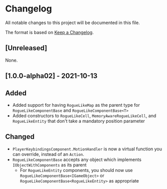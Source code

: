 # Changelog
All notable changes to this project will be documented in this file.

The format is based on [Keep a Changelog](https://keepachangelog.com/en/1.0.0/).

## [Unreleased]

None.

## [1.0.0-alpha02] - 2021-10-13

## Added
- Added support for having `RogueLikeMap` as the parent type for `RogueLikeComponentBase` and `RogueLikeComponentBase<T>`
- Added constructors to `RogueLikeCell`, `MemoryAwareRogueLikeCell`, and `RogueLikeEntity` that don't take a mandatory position parameter

## Changed
- `PlayerKeybindingsComponent.MotionHandler` is now a virtual function you can override, instead of an `Action`.
- `RogueLikeComponentBase` accepts any object which implements `IObjectWithComponents` as its parent
    - For `RogueLikeEntity` components, you should now use `RogueLikeComponentBase<IGameObject>` or `RogueLikeComponentBase<RogueLikeEntity>` as appropriate